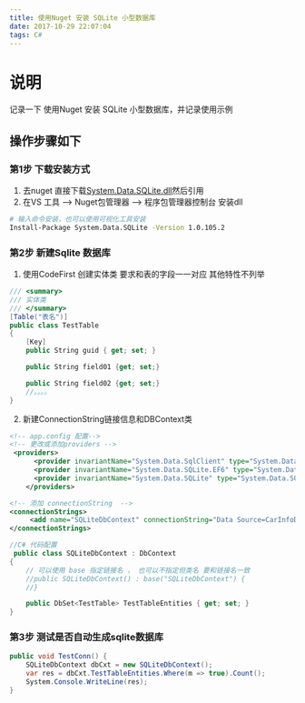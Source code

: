 ```yaml
---
title: 使用Nuget 安装 SQLite 小型数据库
date: 2017-10-29 22:07:04
tags: C#
---
```

# 说明
记录一下 使用Nuget 安装 SQLite 小型数据库，并记录使用示例

## 操作步骤如下
### 第1步 下载安装方式
1. 去nuget 直接下载[System.Data.SQLite.dll](https://www.nuget.org/packages?q=sqlite)然后引用
2. 在VS 工具 –> Nuget包管理器 –> 程序包管理器控制台 安装dll
```bash
# 输入命令安装，也可以使用可视化工具安装
Install-Package System.Data.SQLite -Version 1.0.105.2
```
### 第2步 新建Sqlite 数据库
1. 使用CodeFirst 创建实体类 要求和表的字段一一对应 其他特性不列举
```C#
/// <summary>
/// 实体类
/// </summary>
[Table("表名")]
public class TestTable
{
    [Key]
    public String guid { get; set; }

    public String field01 {get; set;}

    public String field02 {get; set;}
    //。。。。
}
```
2. 新建ConnectionString链接信息和DBContext类  
```xml
<!-- app.config 配置-->
<!-- 更改或添加providers -->
 <providers>
      <provider invariantName="System.Data.SqlClient" type="System.Data.Entity.SqlServer.SqlProviderServices, EntityFramework.SqlServer" />
      <provider invariantName="System.Data.SQLite.EF6" type="System.Data.SQLite.EF6.SQLiteProviderServices, System.Data.SQLite.EF6" />
      <provider invariantName="System.Data.SQLite" type="System.Data.SQLite.EF6.SQLiteProviderServices, System.Data.SQLite.EF6 " />
    </providers>

<!-- 添加 connectionString  -->
<connectionStrings>
     <add name="SQLiteDbContext" connectionString="Data Source=CarInfoDB.sqlite" providerName="System.Data.SQLite.EF6" />
</connectionStrings>
```

```csharp
//C# 代码配置
 public class SQLiteDbContext : DbContext
{
    // 可以使用 base 指定链接名 ， 也可以不指定但类名 要和链接名一致
    //public SQLiteDbContext() : base("SQLiteDbContext") {
    //}

    public DbSet<TestTable> TestTableEntities { get; set; }
}

```

### 第3步 测试是否自动生成sqlite数据库
```csharp
public void TestConn() {
    SQLiteDbContext dbCxt = new SQLiteDbContext();
    var res = dbCxt.TestTableEntities.Where(m => true).Count();
    System.Console.WriteLine(res);
}
```

